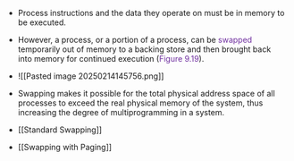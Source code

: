 
- Process instructions and the data they operate on must be in memory to be executed. 
- However, a process, or a portion of a process, can be <span style="color:rgb(112, 48, 160)">swapped</span> temporarily out of memory to a backing store and then brought back into memory for continued execution (<span style="color:rgb(112, 48, 160)">Figure 9.19</span>). 
- ![[Pasted image 20250214145756.png]]
- Swapping makes it possible for the total physical address space of all processes to exceed the real physical memory of the system, thus increasing the degree of multiprogramming in a system.

- [[Standard Swapping]]
- [[Swapping with Paging]]